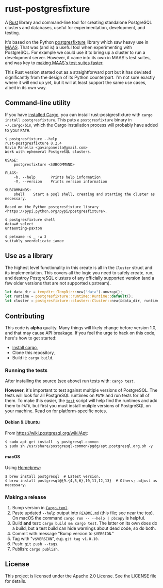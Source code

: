 # rust-postgresfixture

A [Rust](https://www.rust-lang.org/) library and command-line tool for creating
standalone PostgreSQL clusters and databases, useful for experimentation,
development, and testing.

It's based on the Python [postgresfixture][] library which saw heavy use in
[MAAS](https://maas.io/). That was (and is) a useful tool when experimenting
with PostgreSQL. For example we could use it to bring up a cluster to run a
development server. However, it came into its own in MAAS's test suites, and was
key to [making MAAS's test suites faster][maas-faster-tests].

[postgresfixture]: https://pypi.python.org/pypi/postgresfixture
[maas-faster-tests]: https://allenap.me/post/the-way-to-run-tests-quickly-in-maas/

This Rust version started out as a straightforward port but it has deviated
significantly from the design of its Python counterpart. I'm not sure exactly
where it will end up yet, but it will at least support the same use cases,
albeit in its own way.

## Command-line utility

If you have [installed Cargo][install-cargo], you can install
rust-postgresfixture with `cargo install postgresfixture`. This puts a
`postgresfixture` binary in `~/.cargo/bin`, which the Cargo installation process
will probably have added to your `PATH`.

```shellsession
$ postgresfixture --help
rust-postgresfixture 0.2.4
Gavin Panella <gavinpanella@gmail.com>
Work with ephemeral PostgreSQL clusters.

USAGE:
    postgresfixture <SUBCOMMAND>

FLAGS:
    -h, --help       Prints help information
    -V, --version    Prints version information

SUBCOMMANDS:
    shell    Start a psql shell, creating and starting the cluster as necessary.

Based on the Python postgresfixture library <https://pypi.python.org/pypi/postgresfixture>.

$ postgresfixture shell
data=# select
untaunting-paxton

$ petname -s _ -w 3
suitably_overdelicate_jamee
```

## Use as a library

The highest level functionality in this create is all in the `Cluster` struct
and its implementation. This covers all the logic you need to safely create,
run, and destroy PostgreSQL clusters of any officially supported version (and a
few older versions that are not supported upstream).

```rust
let data_dir = tempdir::TempDir::new("data").unwrap();
let runtime = postgresfixture::runtime::Runtime::default();
let cluster = postgresfixture::cluster::Cluster::new(&data_dir, runtime);
```

## Contributing

This code is **alpha** quality. Many things will likely change before version
1.0, and that may cause API breakage. If you feel the urge to hack on this code,
here's how to get started:

- [Install cargo][install-cargo],
- Clone this repository,
- Build it: `cargo build`.

[install-cargo]: https://crates.io/install

### Running the tests

After installing the source (see above) run tests with: `cargo test`.

**However**, it's important to test against multiple versions of PostgreSQL. The
tests will look for all PostgreSQL runtimes on `PATH` and run tests for all of
them. To make this easier, the [`test`](test) script will help find the runtimes
and add them to `PATH`, but first you must install muliple versions of
PostgreSQL on your machine. Read on for platform-specific notes.

#### Debian & Ubuntu

From https://wiki.postgresql.org/wiki/Apt:

```shellsession
$ sudo apt-get install -y postgresql-common
$ sudo sh /usr/share/postgresql-common/pgdg/apt.postgresql.org.sh -y
```

#### macOS

Using [Homebrew](https://brew.sh/):

```shellsession
$ brew install postgresql  # Latest version.
$ brew install postgresql@{9.{4,5,6},10,11,12,13}  # Others; adjust as necessary.
```

### Making a release

1. Bump version in [`Cargo.toml`](Cargo.toml).
2. Paste updated `--help` output into [`README.md`](README.md) (this file; see
   near the top). On macOS the command `cargo run -- --help | pbcopy` is
   helpful.
3. Build **and** test: `cargo build && cargo test`. The latter on its own does
   do a build, but a test build can hide warnings about dead code, so do both.
4. Commit with message "Bump version to `$VERSION`."
5. Tag with "v`$VERSION`", e.g. `git tag v1.0.10`.
6. Push: `git push --tags`.
7. Publish: `cargo publish`.

## License

This project is licensed under the Apache 2.0 License. See the
[LICENSE](LICENSE) file for details.
